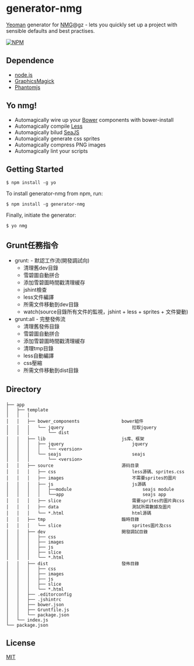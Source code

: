generator-nmg
=============================
[Yeoman](http://yeoman.io) generator for [NMG](http://www.nmg.com.hk/)@gz - lets you quickly set up a project with sensible defaults and best practises.

[![NPM](https://nodei.co/npm/generator-nmg.png?compact=true)](https://nodei.co/npm/generator-nmg/)

Dependence
-----------------------------
* [node.js](http://nodejs.org/)
* [GraphicsMagick](http://www.graphicsmagick.org/)
* [Phantomjs](http://phantomjs.org/)

Yo nmg!
-----------------------------
* Automagically wire up your [Bower](http://bower.io/) components with bower-install
* Automagically compile [Less](http://lesscss.org/)
* Automagically bilud [SeaJS](http://seajs.org/docs/)
* Automagically generate css sprites
* Automagically compress PNG images
* Automagically lint your scripts


Getting Started
-----------------------------
```
$ npm install -g yo
```

To install generator-nmg from npm, run:

```
$ npm install -g generator-nmg
```

Finally, initiate the generator:

```
$ yo nmg
```

Grunt任務指令
-----------------------------
* grunt: - 默認工作流(開發調試向)
	- 清理舊dev目錄
	- 雪碧圖自動拼合
	- 添加雪碧圖時間戳清理緩存
	- jshint檢查
	- less文件編譯
	- 所需文件移動到dev目錄
	- watch(source目錄所有文件的監視，jshint + less + sprites + 文件變動)
* grunt:all - 完整發佈流
	- 清理舊發佈目錄
	- 雪碧圖自動拼合
	- 添加雪碧圖時間戳清理緩存
	- 清理tmp目錄
	- less自動編譯
	- css壓縮
	- 所需文件移動到dist目錄

Directory
-----------------------------
###
	├── app
	│	├── template
	│	│	│	
	│	│	├── bower_components                bower組件
	│	│	│   └── jquery                      	拉取jquery
	│	│	│       └── dist							
	│	│	├── lib								js库、框架
	│	│	│	├── jquery							jquery
	│	│	│   │	└── <version>
	│	│	│   └── seajs							seajs
	│	│	│   	└── <version> 							
	│	│	├── source 							源码目录
	│	│	│   ├── css								less源碼、sprites.css
	│	│	│   ├── images							不需要sprites的圖片
	│	│	│   ├── js								js源碼
	│	│	│   │	├──module							seajs module
	│	│	│   │	└──app								seajs app
	│	│	│   ├── slice							需要sprites的圖片與css
	│	│	│   ├── data							測試所需數據及圖片
	│	│	│   └── *.html 							html源碼
	│	│	├── tmp								臨時目錄
	│	│	│   └── slice							sprites圖片及css
	│	│	├── dev								開發調試目錄
	│	│	│   ├── css									
	│	│	│   ├── images								
	│	│	│   ├── js									
	│	│	│   ├── slice								
	│	│	│   └── *.html 							
	│	│	├── dist							發佈目錄
	│	│	│   ├── css									
	│	│	│   ├── images								
	│	│	│   ├── js									
	│	│	│   ├── slice								
	│	│	│   └── *.html 							
	│	│	├── .editorconfig
	│	│	├── .jshintrc
	│	│	├── bower.json
	│	│	├── Gruntfile.js 							
	│	│	└── package.json
	│	└──	index.js						
	└── package.json

License
-----------------------------
[MIT](http://rem.mit-license.org/)
